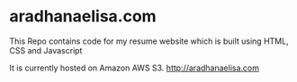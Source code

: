 # aradhanaelisa.com

This Repo contains code for my resume website which is built using HTML, CSS and Javascript

It is currently hosted on Amazon AWS S3. http://aradhanaelisa.com 
